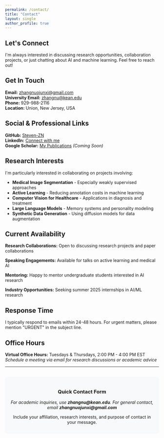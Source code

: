 ```yaml
---
permalink: /contact/
title: "Contact"
layout: single
author_profile: true
---
```


<div class="contact-info">
<h2>Let's Connect</h2>
<p>I'm always interested in discussing research opportunities, collaboration projects, or just chatting about AI and machine learning. Feel free to reach out!</p>
</div>

## Get In Touch

**Email:** [zhangnuojunxi@gmail.com](mailto:zhangnuojunxi@gmail.com)  
**University Email:** [zhangnu@kean.edu](mailto:zhangnu@kean.edu)  
**Phone:** 929-988-2116  
**Location:** Union, New Jersey, USA

## Social & Professional Links

**GitHub:** [Steven-ZN](https://github.com/Steven-ZN)  
**LinkedIn:** [Connect with me](https://linkedin.com/in/your-link)  
**Google Scholar:** [My Publications](https://scholar.google.com/citations?user=YOURID) *(Coming Soon)*

## Research Interests

I'm particularly interested in collaborating on projects involving:

- **Medical Image Segmentation** - Especially weakly supervised approaches
- **Active Learning** - Reducing annotation costs in machine learning
- **Computer Vision for Healthcare** - Applications in diagnosis and treatment
- **Large Language Models** - Memory systems and personality modeling
- **Synthetic Data Generation** - Using diffusion models for data augmentation

## Current Availability

**Research Collaborations:** Open to discussing research projects and paper collaborations

**Speaking Engagements:** Available for talks on active learning and medical AI

**Mentoring:** Happy to mentor undergraduate students interested in AI research

**Industry Opportunities:** Seeking summer 2025 internships in AI/ML research

## Response Time

I typically respond to emails within 24-48 hours. For urgent matters, please mention "URGENT" in the subject line.

## Office Hours

**Virtual Office Hours:** Tuesdays & Thursdays, 2:00 PM - 4:00 PM EST  
*Schedule a meeting via email for research discussions or academic advice*

---

<div style="text-align: center; margin-top: 2rem; padding: 1rem; background: #f8f9fa; border-radius: 8px;">
<h3>Quick Contact Form</h3>
<p><em>For academic inquiries, use <strong>zhangnu@kean.edu</strong>. For general contact, email <strong>zhangnuojunxi@gmail.com</strong></em></p>
<p>Include your affiliation, research interests, and purpose of contact in your message.</p>
</div>
